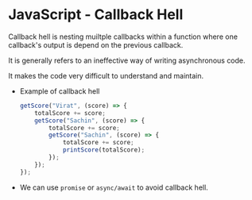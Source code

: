 # JavaScript - Callback Hell

Callback hell is nesting muiltple callbacks within a function where one callback's output is depend on the previous callback.  

It is generally refers to an ineffective way of writing asynchronous code.

It makes the code very difficult to understand and maintain.

* Example of callback hell
    ```javascript
    getScore("Virat", (score) => {
        totalScore += score;
        getScore("Sachin", (score) => {
            totalScore += score;
            getScore("Sachin", (score) => {
                totalScore += score;
                printScore(totalScore);
            });
        });
    });
    ```

* We can use `promise` or `async/await` to avoid callback hell. 